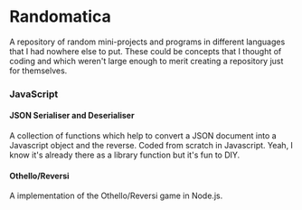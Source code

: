 # Randomatica
A repository of random mini-projects and programs in different languages that I had nowhere else to put. These could be concepts that I thought of coding and which weren't large enough to merit creating a repository just for themselves.

### JavaScript
#### JSON Serialiser and Deserialiser
A collection of functions which help to convert a JSON document into a Javascript object and the reverse. Coded from scratch in Javascript. Yeah, I know it's already there as a library function but it's fun to DIY.

#### Othello/Reversi
A implementation of the Othello/Reversi game in Node.js.
